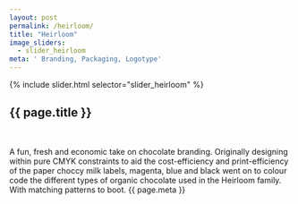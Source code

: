 ```yaml
---
layout: post
permalink: /heirloom/
title: "Heirloom"
image_sliders:
  - slider_heirloom
meta: ' Branding, Packaging, Logotype'
---
```

<section class="section fadeup">

<div class="col-1-2 float_left grid-mar">
  <div id="slideshow">
  {% include slider.html selector="slider_heirloom" %}
  </div>

  <div class="txt-centre">
  <h2>{{ page.title }}</h2>
  <br>
  <p>A fun, fresh and economic take on chocolate branding. Originally designing within pure CMYK constraints to aid the cost-efficiency and print-efficiency of the paper choccy milk labels, magenta, blue and black went on to colour code the different types of organic chocolate used in the Heirloom family. With matching patterns to boot.
    <span class="meta">{{ page.meta }}</span>
  </p>
  </div>
</div>

</section>
<!-- float_left -->
